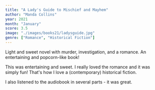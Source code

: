 ```yaml
---
title: "A Lady's Guide to Mischief and Mayhem"
author: "Manda Collins"
year: 2021
month: "January"
score: 3.5
image: "./images/books21/ladysguide.jpg"
genre: ["Romance", "Historical Fiction"]
---
```


Light and sweet novel with murder, investigation, and a romance. An entertaining and popcorn-like book!

This was entertaining and sweet. I really loved the romance and it was simply fun! That's how I love a (contemporary) historical fiction.

I also listened to the audiobook in several parts - it was great.
